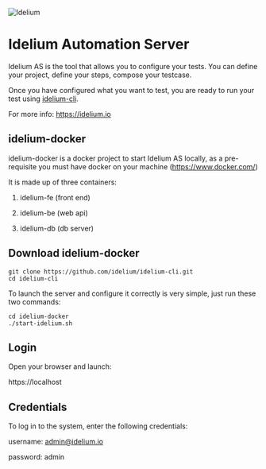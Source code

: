 ![Idelium](https://idelium.io/assets/images/idelium.png)

# Idelium Automation Server

Idelium AS is the tool that allows you to configure your tests. You can define your project, define your steps, compose your testcase.

Once you have configured what you want to test, you are ready to run your test using [idelium-cli](https://github.com/idelium/idelium-cli).

For more info: https://idelium.io
## idelium-docker

idelium-docker is a docker project to start Idelium AS locally, as a pre-requisite you must have docker on your machine (https://www.docker.com/)

It is made up of three containers:

1) idelium-fe (front end)

2) idelium-be (web api)

3) idelium-db (db server)

## Download idelium-docker

```
git clone https://github.com/idelium/idelium-cli.git
cd idelium-cli
```

To launch the server  and configure it correctly is very simple, just run these two commands:

```
cd idelium-docker
./start-idelium.sh
```

## Login

Open your browser and launch:

https://localhost

## Credentials

To log in to the system, enter the following credentials:

username: admin@idelium.io

password: admin
